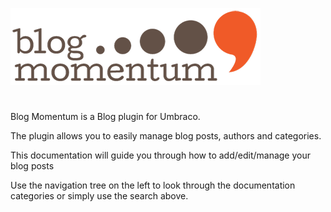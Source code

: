 ﻿![logo.jpg](images/logo.png)

# #

Blog Momentum is a Blog plugin for Umbraco.

The plugin allows you to easily manage blog posts, authors and categories.

This documentation will guide you through how to add/edit/manage your blog posts

Use the navigation tree on the left to look through the documentation categories or simply use the search above.
